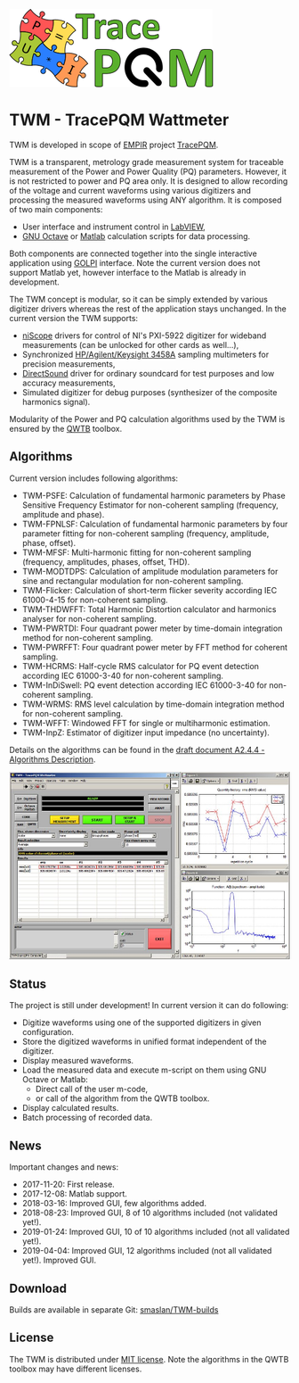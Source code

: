 ![TracePQM](./imgz/logo_final_male_v1.png)

# TWM - TracePQM Wattmeter

TWM is developed in scope of [EMPIR](https://msu.euramet.org/calls.html) project [TracePQM](http://tracepqm.cmi.cz/).

TWM is a transparent, metrology grade measurement system for traceable measurement of the Power and Power Quality (PQ) parameters. However, it is not restricted to power and PQ area only. It is designed to allow recording of the voltage and current waveforms using various digitizers and processing the measured waveforms using ANY algorithm. It is composed of two main components:
- User interface and instrument control in [LabVIEW](http://www.ni.com/labview/),
- [GNU Octave](https://www.gnu.org/software/octave/) or [Matlab](https://uk.mathworks.com/products/matlab.html) calculation scripts for data processing.

Both components are connected together into the single interactive application using [GOLPI](https://github.com/KaeroDot/GOLPI) interface. Note the current version does not support Matlab yet, however interface to the Matlab is already in development.

The TWM concept is modular, so it can be simply extended by various digitizer drivers whereas the rest of the application stays unchanged. In the current version the TWM supports:
- [niScope](http://sine.ni.com/nips/cds/view/p/lang/cs/nid/12638) drivers for control of NI's PXI-5922 digitizer for wideband measurements (can be unlocked for other cards as well...),
- Synchronized [HP/Agilent/Keysight 3458A](https://www.keysight.com/en/pd-1000001297%3Aepsg%3Apro-pn-3458A/digital-multimeter-8-digit?cc=US&lc=eng) sampling multimeters for precision measurements,
- [DirectSound](http://www.elektronika.kvalitne.cz/SW/dsdll/dsdll_eng.html) driver for ordinary soundcard for test purposes and low accuracy measurements,
- Simulated digitizer for debug purposes (synthesizer of the composite harmonics signal).

Modularity of the Power and PQ calculation algorithms used by the TWM is ensured by the [QWTB](https://qwtb.github.io/qwtb/) toolbox. 

## Algorithms
Current version includes following algorithms:
- TWM-PSFE: Calculation of fundamental harmonic parameters by Phase Sensitive Frequency Estimator for non-coherent sampling (frequency, amplitude and phase).
- TWM-FPNLSF: Calculation of fundamental harmonic parameters by four parameter fitting for non-coherent sampling (frequency, amplitude, phase, offset).
- TWM-MFSF: Multi-harmonic fitting for non-coherent sampling (frequency, amplitudes, phases, offset, THD).
- TWM-MODTDPS: Calculation of amplitude modulation parameters for sine and rectangular modulation for non-coherent sampling.
- TWM-Flicker: Calculation of short-term flicker severity according IEC 61000-4-15 for non-coherent sampling.
- TWM-THDWFFT: Total Harmonic Distortion calculator and harmonics analyser for non-coherent sampling.
- TWM-PWRTDI: Four quadrant power meter by time-domain integration method for non-coherent sampling.
- TWM-PWRFFT: Four quadrant power meter by FFT method for coherent sampling.
- TWM-HCRMS: Half-cycle RMS calculator for PQ event detection according IEC 61000-3-40 for non-coherent sampling.
- TWM-InDiSwell: PQ event detection according IEC 61000-3-40 for non-coherent sampling.
- TWM-WRMS: RMS level calculation by time-domain integration method for non-coherent sampling.
- TWM-WFFT: Windowed FFT for single or multiharmonic estimation.
- TWM-InpZ: Estimator of digitizer input impedance (no uncertainty).


Details on the algorithms can be found in the [draft document A2.4.4 - Algorithms Description](https://github.com/smaslan/TWM/blob/master/doc/A244%20Algorithms%20description.pdf).


<img src="./imgz/gui_v2_small.jpg">


## Status

The project is still under development! In current version it can do following:
- Digitize waveforms using one of the supported digitizers in given configuration.
- Store the digitized waveforms in unified format independent of the digitizer.
- Display measured waveforms.
- Load the measured data and execute m-script on them using GNU Octave or Matlab:
  - Direct call of the user m-code,
  - or call of the algorithm from the QWTB toolbox.
- Display calculated results.
- Batch processing of recorded data.



## News

Important changes and news:
- 2017-11-20: First release.
- 2017-12-08: Matlab support.
- 2018-03-16: Improved GUI, few algorithms added.
- 2018-08-23: Improved GUI, 8 of 10 algorithms included (not validated yet!).
- 2019-01-24: Improved GUI, 10 of 10 algorithms included (not all validated yet!).
- 2019-04-04: Improved GUI, 12 algorithms included (not all validated yet!). Improved GUI.


## Download

Builds are available in separate Git: [smaslan/TWM-builds](https://github.com/smaslan/TWM-builds)


## License
The TWM is distributed under [MIT license](./LICENSE.txt). Note the algorithms in the QWTB toolbox may have different licenses. 
  
  